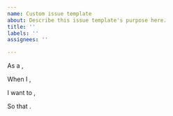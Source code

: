 ```yaml
---
name: Custom issue template
about: Describe this issue template's purpose here.
title: ''
labels: ''
assignees: ''

---
```


As a ,

When I , 

I want to ,

So that .
